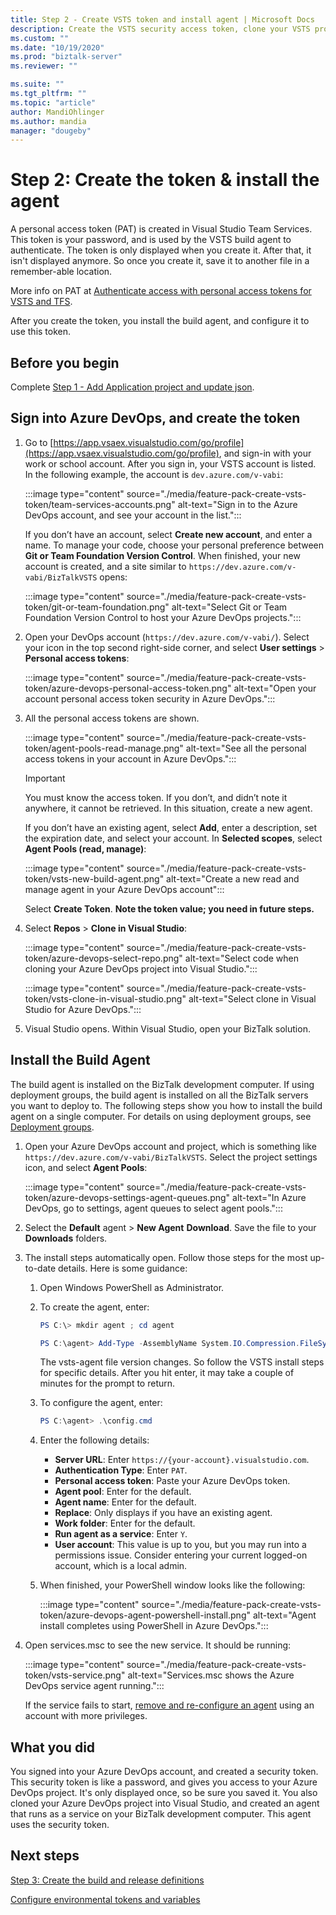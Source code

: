 ```yaml
---
title: Step 2 - Create VSTS token and install agent | Microsoft Docs
description: Create the VSTS security access token, clone your VSTS project into Visual Studio, and install the build agent to automate deployment of your BizTalk Server projects
ms.custom: ""
ms.date: "10/19/2020"
ms.prod: "biztalk-server"
ms.reviewer: ""

ms.suite: ""
ms.tgt_pltfrm: ""
ms.topic: "article"
author: MandiOhlinger
ms.author: mandia
manager: "dougeby"
---
```


# Step 2: Create the token & install the agent

A personal access token (PAT) is created in Visual Studio Team Services. This token is your password, and is used by the VSTS build agent to authenticate. The token is only displayed when you create it. After that, it isn't displayed anymore. So once you create it, save it to another file in a remember-able location. 

More info on PAT at [Authenticate access with personal access tokens for VSTS and TFS](https://docs.microsoft.com/vsts/accounts/use-personal-access-tokens-to-authenticate). 

After you create the token, you install the build agent, and configure it to use this token. 

## Before you begin

Complete [Step 1 - Add Application project and update json](feature-pack-add-application-project.md).

## Sign into Azure DevOps, and create the token

1. Go to [https://app.vsaex.visualstudio.com/go/profile](https://app.vsaex.visualstudio.com/go/profile), and sign-in with your work or school account. After you sign in, your VSTS account is listed. In the following example, the account is `dev.azure.com/v-vabi`:

    :::image type="content" source="./media/feature-pack-create-vsts-token/team-services-accounts.png" alt-text="Sign in to the Azure DevOps account, and see your account in the list.":::

    If you don’t have an account, select **Create new account**, and enter a name. To manage your code, choose your personal preference between **Git or Team Foundation Version Control**. When finished, your new account is created, and a site similar to `https://dev.azure.com/v-vabi/BizTalkVSTS` opens:  

    :::image type="content" source="./media/feature-pack-create-vsts-token/git-or-team-foundation.png" alt-text="Select Git or Team Foundation Version Control to host your Azure DevOps projects.":::

2. Open your DevOps account (`https://dev.azure.com/v-vabi/`). Select your icon in the top second right-side corner, and select **User settings** > **Personal access tokens**:

    :::image type="content" source="./media/feature-pack-create-vsts-token/azure-devops-personal-access-token.png" alt-text="Open your account personal access token security in Azure DevOps.":::

3. All the personal access tokens are shown.

    :::image type="content" source="./media/feature-pack-create-vsts-token/agent-pools-read-manage.png" alt-text="See all the personal access tokens in your account in Azure DevOps.":::

    > [!IMPORTANT]
    > You must know the access token. If you don’t, and didn’t note it anywhere, it cannot be retrieved. In this situation, create a new agent.

    If you don’t have an existing agent, select **Add**, enter a description, set the expiration date, and select your account. In **Selected scopes**, select **Agent Pools (read, manage)**: 

    :::image type="content" source="./media/feature-pack-create-vsts-token/vsts-new-build-agent.png" alt-text="Create a new read and manage agent in your Azure DevOps account":::

    Select **Create Token**. **Note the token value; you need in future steps.**

4. Select **Repos** > **Clone in Visual Studio**:  

    :::image type="content" source="./media/feature-pack-create-vsts-token/azure-devops-select-repo.png" alt-text="Select code when cloning your Azure DevOps project into Visual Studio.":::

    :::image type="content" source="./media/feature-pack-create-vsts-token/vsts-clone-in-visual-studio.png" alt-text="Select clone in Visual Studio for Azure DevOps.":::

5. Visual Studio opens. Within Visual Studio, open your BizTalk solution.

## Install the Build Agent

The build agent is installed on the BizTalk development computer. If using deployment groups, the build agent is installed on all the BizTalk servers you want to deploy to. The following steps show you how to install the build agent on a single computer. For details on using deployment groups, see [Deployment groups](https://docs.microsoft.com/vsts/build-release/concepts/definitions/release/deployment-groups/index).

1. Open your Azure DevOps account and project, which is something like `https://dev.azure.com/v-vabi/BizTalkVSTS`. Select the project settings icon, and select **Agent Pools**:

    :::image type="content" source="./media/feature-pack-create-vsts-token/azure-devops-settings-agent-queues.png" alt-text="In Azure DevOps, go to settings, agent queues to select agent pools.":::

2. Select the **Default** agent > **New Agent** **Download**. Save the file to your **Downloads** folders.

3. The install steps automatically open. Follow those steps for the most up-to-date details. Here is some guidance:

    1. Open Windows PowerShell as Administrator.
    2. To create the agent, enter:

        ```powershell
        PS C:\> mkdir agent ; cd agent  

        PS C:\agent> Add-Type -AssemblyName System.IO.Compression.FileSystem ; [System.IO.Compression.ZipFile]::ExtractToDirectory("$HOME\Downloads\vsts-agent-win7-x64-2.124.0.zip", "$PWD")
       ```

        The vsts-agent file version changes. So follow the VSTS install steps for specific details. After you hit enter, it may take a couple of minutes for the prompt to return. 

    3. To configure the agent, enter: 

        ```powershell
        PS C:\agent> .\config.cmd
        ```

    4. Enter the following details:

        - **Server URL**: Enter `https://{your-account}.visualstudio.com`.
        - **Authentication Type**: Enter `PAT`.
        - **Personal access token**: Paste your Azure DevOps token.
        - **Agent pool**: Enter for the default.
        - **Agent name**: Enter for the default.
        - **Replace**: Only displays if you have an existing agent.
        - **Work folder**: Enter for the default.
        - **Run agent as a service**: Enter `Y`.
        - **User account**: This value is up to you, but you may run into a permissions issue. Consider entering your current logged-on account, which is a local admin.

    5. When finished, your PowerShell window looks like the following:

        :::image type="content" source="./media/feature-pack-create-vsts-token/azure-devops-agent-powershell-install.png" alt-text="Agent install completes using PowerShell in Azure DevOps.":::

4. Open services.msc to see the new service. It should be running:  

    :::image type="content" source="./media/feature-pack-create-vsts-token/vsts-service.png" alt-text="Services.msc shows the Azure DevOps service agent running.":::

    If the service fails to start, [remove and re-configure an agent](https://docs.microsoft.com/vsts/build-release/actions/agents/v2-windows) using an account with more privileges.

## What you did

You signed into your Azure DevOps account, and created a security token. This security token is like a password, and gives you access to your Azure DevOps project. It's only displayed once, so be sure you saved it. You also cloned your Azure DevOps project into Visual Studio, and created an agent that runs as a service on your BizTalk development computer. This agent uses the security token.

## Next steps

[Step 3: Create the build and release definitions](feature-pack-add-build-release-definitions.md)

[Configure environmental tokens and variables](configure-environmental-tokens-and-variables-for-automatic-deployment.md)
